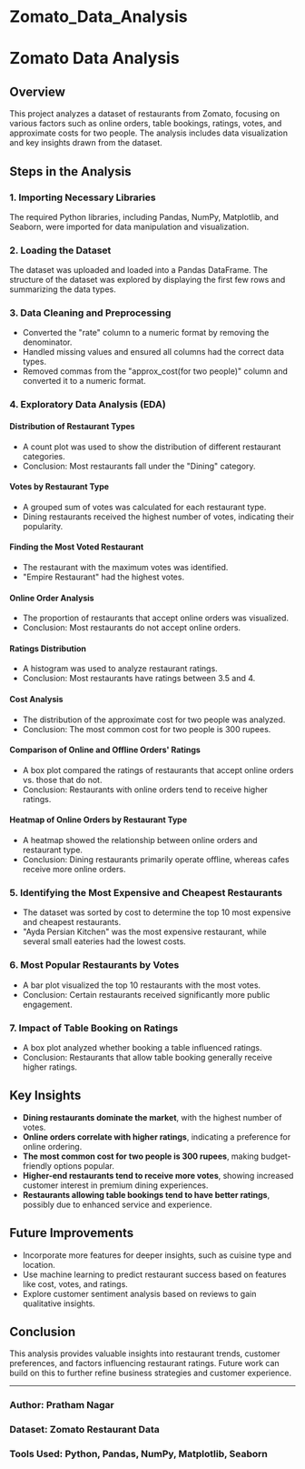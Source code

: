 # Zomato_Data_Analysis
# Zomato Data Analysis

## Overview
This project analyzes a dataset of restaurants from Zomato, focusing on various factors such as online orders, table bookings, ratings, votes, and approximate costs for two people. The analysis includes data visualization and key insights drawn from the dataset.

## Steps in the Analysis

### 1. **Importing Necessary Libraries**
The required Python libraries, including Pandas, NumPy, Matplotlib, and Seaborn, were imported for data manipulation and visualization.

### 2. **Loading the Dataset**
The dataset was uploaded and loaded into a Pandas DataFrame. The structure of the dataset was explored by displaying the first few rows and summarizing the data types.

### 3. **Data Cleaning and Preprocessing**
- Converted the "rate" column to a numeric format by removing the denominator.
- Handled missing values and ensured all columns had the correct data types.
- Removed commas from the "approx_cost(for two people)" column and converted it to a numeric format.

### 4. **Exploratory Data Analysis (EDA)**

#### **Distribution of Restaurant Types**
- A count plot was used to show the distribution of different restaurant categories.
- Conclusion: Most restaurants fall under the "Dining" category.

#### **Votes by Restaurant Type**
- A grouped sum of votes was calculated for each restaurant type.
- Dining restaurants received the highest number of votes, indicating their popularity.

#### **Finding the Most Voted Restaurant**
- The restaurant with the maximum votes was identified.
- "Empire Restaurant" had the highest votes.

#### **Online Order Analysis**
- The proportion of restaurants that accept online orders was visualized.
- Conclusion: Most restaurants do not accept online orders.

#### **Ratings Distribution**
- A histogram was used to analyze restaurant ratings.
- Conclusion: Most restaurants have ratings between 3.5 and 4.

#### **Cost Analysis**
- The distribution of the approximate cost for two people was analyzed.
- Conclusion: The most common cost for two people is 300 rupees.

#### **Comparison of Online and Offline Orders' Ratings**
- A box plot compared the ratings of restaurants that accept online orders vs. those that do not.
- Conclusion: Restaurants with online orders tend to receive higher ratings.

#### **Heatmap of Online Orders by Restaurant Type**
- A heatmap showed the relationship between online orders and restaurant type.
- Conclusion: Dining restaurants primarily operate offline, whereas cafes receive more online orders.

### 5. **Identifying the Most Expensive and Cheapest Restaurants**
- The dataset was sorted by cost to determine the top 10 most expensive and cheapest restaurants.
- "Ayda Persian Kitchen" was the most expensive restaurant, while several small eateries had the lowest costs.

### 6. **Most Popular Restaurants by Votes**
- A bar plot visualized the top 10 restaurants with the most votes.
- Conclusion: Certain restaurants received significantly more public engagement.

### 7. **Impact of Table Booking on Ratings**
- A box plot analyzed whether booking a table influenced ratings.
- Conclusion: Restaurants that allow table booking generally receive higher ratings.

## Key Insights
- **Dining restaurants dominate the market**, with the highest number of votes.
- **Online orders correlate with higher ratings**, indicating a preference for online ordering.
- **The most common cost for two people is 300 rupees**, making budget-friendly options popular.
- **Higher-end restaurants tend to receive more votes**, showing increased customer interest in premium dining experiences.
- **Restaurants allowing table bookings tend to have better ratings**, possibly due to enhanced service and experience.

## Future Improvements
- Incorporate more features for deeper insights, such as cuisine type and location.
- Use machine learning to predict restaurant success based on features like cost, votes, and ratings.
- Explore customer sentiment analysis based on reviews to gain qualitative insights.

## Conclusion
This analysis provides valuable insights into restaurant trends, customer preferences, and factors influencing restaurant ratings. Future work can build on this to further refine business strategies and customer experience.

---

### Author: Pratham Nagar  
### Dataset: Zomato Restaurant Data  
### Tools Used: Python, Pandas, NumPy, Matplotlib, Seaborn

